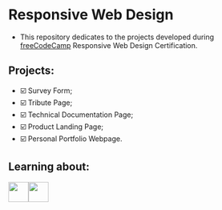 # Responsive Web Design
- This repository dedicates to the projects developed during <a href="https://www.freecodecamp.org/learn">freeCodeCamp</a> Responsive Web Design Certification.

## Projects:
- ☑️ Survey Form;
- ☑️ Tribute Page;
- ☑️ Technical Documentation Page;
- ☑️ Product Landing Page;
- ☑️ Personal Portfolio Webpage.

##  Learning about:
<img src="https://cdn.jsdelivr.net/gh/devicons/devicon/icons/html5/html5-original-wordmark.svg" width="40" height="40"/><img src="https://cdn.jsdelivr.net/gh/devicons/devicon/icons/css3/css3-original-wordmark.svg" width="40" height="40"/>
          
          
          
